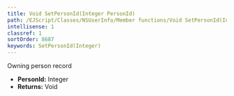 ```yaml
---
title: Void SetPersonId(Integer PersonId)
path: /EJScript/Classes/NSUserInfo/Member functions/Void SetPersonId(Integer p_0)
intellisense: 1
classref: 1
sortOrder: 8687
keywords: SetPersonId(Integer)
---
```



Owning person record



* **PersonId:** Integer
* **Returns:** Void


